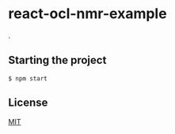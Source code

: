 # react-ocl-nmr-example

.

## Starting the project

`$ npm start`

## License

[MIT](./LICENSE)

[npm-image]: https://img.shields.io/npm/v/react-ocl-nmr-example.svg
[npm-url]: https://www.npmjs.com/package/react-ocl-nmr-example
[ci-image]: https://github.com/cheminfo/react-ocl-nmr-example/workflows/Node.js%20CI/badge.svg?branch=master
[ci-url]: https://github.com/cheminfo/react-ocl-nmr-example/actions?query=workflow%3A%22Node.js+CI%22
[download-image]: https://img.shields.io/npm/dm/react-ocl-nmr-example.svg
[download-url]: https://www.npmjs.com/package/react-ocl-nmr-example
